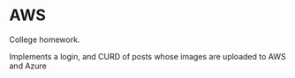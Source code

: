 # AWS

College homework.

Implements a login, and CURD of posts whose images are uploaded to AWS and Azure 
